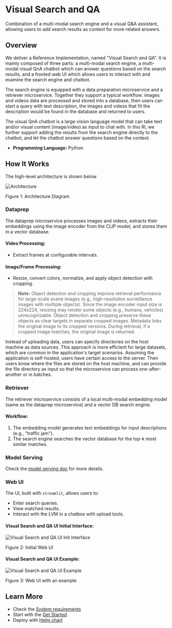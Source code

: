 # Visual Search and QA

Combination of a multi-modal search engine and a visual Q&A assistant, allowing users to add search results as context for more related answers.

## Overview

We deliver a Reference Implementation, named "Visual Search and QA". It is mainly composed of three parts: a multi-modal search engine, a multi-modal visual QnA chatbot which can answer questions based on the search results, and a fronted web UI which allows users to interact with and examine the search engine and chatbot.

The search engine is equipped with a data preparation microservice and a retriever microservice. Together they support a typical workflow: images and videos data are processed and stored into a database, then users can start a query with text description, the images and videos that fit the description would be found in the database and returned to users.

The visual QnA chatbot is a large vision language model that can take text and/or visual content (image/video) as input to chat with. In this RI, we further support adding the results from the search engine directly to the chatbot, and let the chatbot answer questions based on the context.

- **Programming Language:** Python

## How It Works

The high-level architecture is shown below

![Architecture](./_images/visual_search_qa_design.png)

Figure 1: Architecture Diagram

### Dataprep

The dataprep microservice processes images and videos, extracts their embeddings using the image encoder from the CLIP model, and stores them in a vector database.

#### Video Processing:

- Extract frames at configurable intervals.

#### Image/Frame Processing:

- Resize, convert colors, normalize, and apply object detection with cropping.

> **Note:**
> Object detection and cropping improve retrieval performance for large-scale scene images (e.g., high-resolution surveillance images with multiple objects).
> Since the image encoder input size is 224x224, resizing may render some objects (e.g., humans, vehicles) unrecognizable.
> Object detection and cropping preserve these objects as clear targets in separate cropped images. Metadata links the original image to its cropped versions. During retrieval, if a cropped image matches, the original image is returned.

Instead of uploading data, users can specify directories on the host machine as data sources. This approach is more efficient for large datasets, which are common in the application's target scenarios. Assuming the application is self-hosted, users have certain access to the server. Then users know where the files are stored on the host machine, and can provide the file directory as input so that the microservice can process one-after-another or in batches.

### Retriever

The retriever microservice consists of a local multi-modal embedding model (same as the dataprep microservice) and a vector DB search engine.

#### Workflow:

1. The embedding model generates text embeddings for input descriptions (e.g., "traffic jam").
2. The search engine searches the vector database for the top-k most similar matches.

### Model Serving

Check the [model serving doc](https://github.com/open-edge-platform/edge-ai-libraries/tree/main/microservices) for more details.

### Web UI

The UI, built with `streamlit`, allows users to:

- Enter search queries.
- View matched results.
- Interact with the LVM in a chatbox with upload tools.

#### Visual Search and QA UI Initial Interface:

![Visual Search and QA UI Init Interface](./_images/web_ui.png)

Figure 2: Initial Web UI

#### Visual Search and QA UI Example:

![Visual Search and QA UI Example](./_images/web_ui_res.png)

Figure 3: Web UI with an example

## Learn More

- Check the [System requirements](./system-requirements.md)
- Start with the [Get Started](./get-started.md).
- Deploy with [Helm chart](./deploy-with-helm.md)
